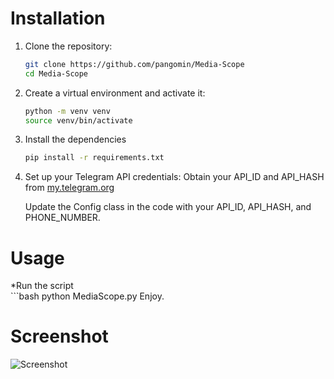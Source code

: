 # Installation

1. Clone the repository:
   ```bash
   git clone https://github.com/pangomin/Media-Scope
   cd Media-Scope
2. Create a virtual environment and activate it:
   ```bash
   python -m venv venv
   source venv/bin/activate
3. Install the dependencies
   ```bash
   pip install -r requirements.txt
4. Set up your Telegram API credentials:
    Obtain your API_ID and API_HASH from [my.telegram.org](my.telegram.org)

   Update the Config class in the code with your API_ID, API_HASH, and PHONE_NUMBER.

# Usage  
   *Run the script  
     ```bash
    python MediaScope.py
Enjoy.
# Screenshot
![Screenshot](https://github.com/pangomin/Media-Scope/blob/main/Screenshot.jpg)
